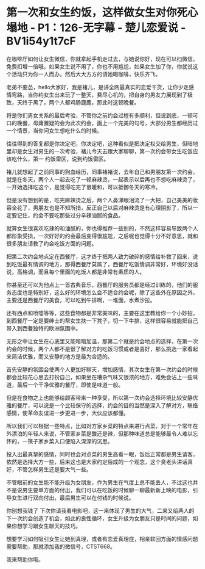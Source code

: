 # 第一次和女生约饭，这样做女生对你死心塌地 - P1：126-无字幕 - 楚儿恋爱说 - BV1i54y1t7cF

在咖啡厅如何让女生微信，你就拿起手机走过去，与她说你好，现在可以扫微信，免费扣增一倍哦，如果女生说不用了，你也不用尴尬，如果女生加了你，你就说这个活动只为你一人而办，然后大大方方的请她喝咖啡，快乐齐飞。

老弟不要怂，hello大家好，我是褚儿，是讲全网最真实的恋爱干货，让你少走感情弯路，当你约女生出来玩了一整天，费尽心机的，把自身的男友力展现到了极致，天终于黑了，两个人都鸡肠鹿鹿，那此时这顿晚餐。

将是你们男女关系的最后考验，不管你之前约会过程有多顺利，但说到底，一顿可口的晚餐，毋庸置疑的会为此次约会，画上一个完美的句号，大部分男生都经历过一个情景，当你问女生想吃什么的时候。

往往得到的答复都是你决定吧，你决定吧，这种看似是把决定权交给男生，但暗地里却是女生对男生的一次考验，褚儿今天去跟大家聊聊，第一次约会带女生吃饭应该吃什么，第一 约饭雷区，说到约饭雷区。

褚儿就想起了之前同事的狗血经历，同事褚褚说，去年自己和男朋友第一次约会，就是在冬天，两个人一起去吃了一顿麻辣烫，一起表示以后再也不想吃麻辣烫了，一开始选择吃这个，是觉得吃完了很暖和，可以抵御冬天的寒冷。

但是没有想到的是，吃完麻辣烫之后，两个人鼻涕眼泪流了一大把，自己美美的妆容全花了，男朋友也是不知所措，反正自己以后对麻辣烫是有心理阴影了，所以一定要记住，约会不要吃那些过分辛辣油腻的食品。

就算女生很喜欢吃辣的和油腻的，你也得推荐一些别的，不然这样容易导致两个人都形象受损，一次好好的约会最后变得很尴尬，之后呢也觉得十分不好意思，就和很多朋友请教了约会吃饭方面的问题。

把第二次约会地点定在西餐厅，这才终于把两人致力破碎的感情给补救了回来，说到吃饭最有情调的地方，那得西餐厅莫属了，西餐厅吃饭情调非常好，环境好没话说，高格调，而且每个里面的吃饭人都是非常有素质的人。

你甚至还可以为他点上一首古典音乐，西餐厅的服务员都是经过训练的，他们的服务态度也是特别好，这么好的环境怎么会不适合约会呢，除了这些外在原因之外，主要还是西餐厅的美食，可以吃到牛排啊，一堆面，水煮沙拉。

还有西点和喷嚏等等，这些食物都是非常美味的，主要在这里教给你一个小妙招，到西餐厅一定是要绅士的帮女生扶一下凳子，切一下牛排，这样很容易就能把自己带入到西餐独特的欧洲氛围中。

无形之中让女生在心底里又能暗暗加温，那第二个就是约会地点的选择，在第一次约会的时候，两个人都不是很了解对方的吃饭习惯或者是喜好，那么挑选一家看起来简洁优雅，而又安静的地方是最为合适的。

首先安静的氛围会使两个人更加好聊天，增加感情，其次女生在第一次约会的时候都会比较花心思去打扮自己，如果坐在嘈杂气味又很浓的地方，难免会沾上一些味道，最后一个干净优雅的餐厅，即使是味道一般。

但是在食物之上也能够给顾客带来一种享受，所以第一次约会选择环境比较安静优雅的餐厅，可以说是一个比较保守的选择，约会的目的当然是深入了解对方，联络感情，使革命友谊进一步更进一步，大伙应该都懂。

所以我们可以根据一些特点，比如对方家乡菜的特点来进行点菜，对于一个常年在外漂泊的年轻人来说，不管家乡菜是酸还是辣，但那种味道总是能够最令人难以忘怀的，一筷子家乡菜入口便陷入深深的沉思。

投入出最真挚的感情，同时也会对点菜的男生高看一眼，饭后正常都是男生请客，依然是选择大方一些，后来这也是大家约定俗成的一个观念，这个臭老头讲话真好，不管怎样男生还是要大气一些。

不管眼前的女生能不能升级为女朋友，作为男生在气度上总不能丢人，不过这也并不是说男生要单方面的付出，我们可以在吃饭的时候聊一聊最新新上映的电影，引导女生进行双向付出，最后男生可以在付钱的时候说。

你别想我钱了 下次你请我看电影吧，这一来体现了男生的大气，二来又给两人的下一次约会创造了机会，如此的良性循环，女生升级为女朋友只是时间的问题，如果你想学习跟女生聊天的技巧。

想要学习如何吸引女生让她到真理，或者有恋爱真理症，相亲软回方面的情感问题需要帮助，那就添加我的微信号，CTST668。

我来帮助你哦。
